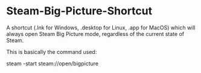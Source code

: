# Steam-Big-Picture-Shortcut
A shortcut (.lnk for Windows, .desktop for Linux, .app for MacOS) which will always open Steam Big Picture mode, regardless of the current state of Steam.

This is basically the command used:

steam -start steam://open/bigpicture 




